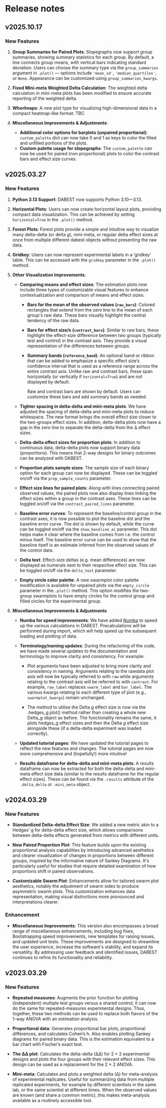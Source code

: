 # Release notes

<!-- do not remove -->

## v2025.10.17

### New Features

1. **Group Summaries for Paired Plots**: Slopegraphs now support group summaries, showing summary statistics for each group. By default, a line connects group means, with vertical bars indicating standard deviation. Users can choose the summary type via the `group_summaries` argument in `.plot()` — options include `'mean_sd'`, `'median_quartiles'`, or `None`. Appearance can be customized using `group_summaries_kwargs`.

2. **Fixed Mini-meta Weighted Delta Calculation**: The weighted delta calculation in mini-meta plots has been modified to ensure accurate reporting of the weighted delta.

3. **Whorlmaps**: A new plot type for visualizing high-dimensional data in a compact heatmap-like format. TBC

4. **Miscellaneous Improvements & Adjustments**:
    - **Additional color options for barplots (unpaired proportional)**: `custom_palette` dict can now take 0 and 1 as keys to color the filled and unfilled portions of the plots.
    - **Custom palette usage for slopegraphs**: The `custom_palette` can now be used for paired (non proportional) plots to color the contrast bars and effect size curves.



## v2025.03.27

### New Features

1. **Python 3.13 Support**: DABEST now supports Python 3.10—3.13.

2. **Horizontal Plots**: Users can now create horizontal layout plots, providing compact data visualization. This can be achieved by setting `horizontal=True` in the `.plot()` method.

3. **Forest Plots**: Forest plots provide a simple and intuitive way to visualize many delta-delta (or delta *g*), mini-meta, or regular delta effect sizes at once from multiple different dabest objects without presenting the raw data.

4. **Gridkey**: Users can now represent experimental labels in a ‘gridkey’ table. This can be accessed with the `gridkey` parameter in the `.plot()` method.

5. **Other Visualization Improvements**:
   - **Comparing means and effect sizes**: The estimation plots now include three types of customizable visual features to enhance contextualization and comparison of means and effect sizes:
     - **Bars for the mean of the observed values (`raw_bars`)**: Colored rectangles that extend from the zero line to the mean of each group's raw data. These bars visually highlight the central tendency of the raw data.
     - **Bars for effect size/s (`contrast_bars`)**: Similar to raw bars, these highlight the effect-size difference between two groups (typically test and control) in the contrast axis. They provide a visual representation of the differences between groups.
     - **Summary bands (`reference_band`)**: An optional band or ribbon that can be added to emphasize a specific effect size’s confidence interval that is used as a reference range across the entire contrast axis. Unlike raw and contrast bars, these span horizontally (or vertically if `horizontal=True`) and are not displayed by default.

          Raw and contrast bars are shown by default. Users can customize these bars and add summary bands as needed.

   - **Tighter spacing in delta-delta and mini-meta plots**: We have adjusted the spacing of delta-delta and mini-meta plots to reduce whitespace. The new format brings the overall effect size closer to the two-groups effect sizes. In addition, delta-delta plots now have a gap in the zero line to separate the delta-delta from the ∆ effect sizes.

   - **Delta-delta effect sizes for proportion plots**: In addition to continuous data, delta-delta plots now support binary data (proportions). This means that 2-way designs for binary outcomes can be analyzed with DABEST.

   - **Proportion plots sample sizes**: The sample size of each binary option for each group can now be displayed. These can be toggled on/off via the `prop_sample_counts` parameter.

   - **Effect size lines for paired plots**: Along with lines connecting paired observed values, the paired plots now also display lines linking the effect sizes within a group in the contrast axes. These lines can be toggled on/off via the `contrast_paired_lines` parameter.

   - **Baseline error curves**: To represent the baseline/control group in the contrast axes, it is now possible to plot the baseline dot and the baseline error curve. The dot is shown by default, while the curve can be toggled on/off via the `show_baseline_ec` parameter. This dot helps make it clear where the baseline comes from i.e. the control minus itself. The baseline error curve can be used to show that the baseline itself is an estimate inferred from the observed values of the control data. 

   - **Delta text**: Effect-size deltas (e.g. mean differences) are now displayed as numerals next to their respective effect size. This can be toggled on/off via the `delta_text` parameter.

   - **Empty circle color palette**: A new swarmplot color palette modification is available for unpaired plots via the `empty_circle` parameter in the `.plot()` method. This option modifies the two-group swarmplots to have empty circles for the control group and filled circles for the experimental group.

6. **Miscellaneous Improvements & Adjustments**
    - **Numba for speed improvements**: We have added [Numba](https://numba.pydata.org/) to speed up the various calculations in DABEST. Precalculations will be performed during import, which will help speed up the subsequent loading and plotting of data.
  
    - **Terminology/naming updates**: During the refactoring of the code, we have made several updates to the documentation and terminology to improve clarity and consistency. For example:
      - Plot arguments have been adjusted to bring more clarity and consistency in naming. Arguments relating to the rawdata plot axis will now be typically referred to with `raw` while arguments relating to the contrast axis will be referred to with `contrast`. For example, `raw_label` replaces `swarm_label` and `bar_label`. The various kwargs relating to each different type of plot (e.g., `swarmplot_kwargs`) remain unchanged.
  
      - The method to utilise the Delta *g* effect size is now via the .hedges_g.plot() method rather than creating a whole new Delta_g object as before. The functionality remains the same, it plots hedges_g effect sizes and then the Delta *g* effect size alongside these (if a delta-delta experiment was loaded correctly).

    - **Updated tutorial pages**: We have updated the tutorial pages to reflect the new features and changes. The tutorial pages are now more comprehensive and (hopefully!) more intuitive!

    - **Results dataframe for delta-delta and mini-meta plots**: A results dataframe can now be extracted for both the delta-delta and mini-meta effect size data (similar to the results dataframe for the regular effect sizes). These can be found via the `.results` attribute of the `.delta_delta` or `.mini_meta` object.



## v2024.03.29

### New Features

- **Standardized Delta-delta Effect Size**: We added a new metric akin to a Hedges’ g for delta-delta effect size, which allows comparisons between delta-delta effects generated from metrics with different units. 

- **New Paired Proportion Plot**: This feature builds upon the existing proportional analysis capabilities by introducing advanced aesthetics and clearer visualization of changes in proportions between different groups, inspired by the informative nature of Sankey Diagrams. It's particularly useful for studies that require detailed examination of how proportions shift in paired observations.

- **Customizable Swarm Plot**: Enhancements allow for tailored swarm plot aesthetics, notably the adjustment of swarm sides to produce asymmetric swarm plots. This customization enhances data representation, making visual distinctions more pronounced and interpretations clearer.

### Enhancement

- **Miscellaneous Improvements**: This version also encompasses a broad range of miscellaneous enhancements, including bug fixes, Bootstrapping speed improvements, new templates for raising issues, and updated unit tests. These improvements are designed to streamline the user experience, increase the software's stability, and expand its versatility. By addressing user feedback and identified issues, DABEST continues to refine its functionality and reliability.



## v2023.03.29

### New Features

- **Repeated measures**: Augments the prior function for plotting (independent) multiple test groups versus a shared control; it can now do the same for repeated-measures experimental designs. Thus, together, these two methods can be used to replace both flavors of the 1-way ANOVA with an estimation analysis.

- **Proportional data**: Generates proportional bar plots, proportional differences, and calculates Cohen’s h. Also enables plotting Sankey diagrams for paired binary data. This is the estimation equivalent to a bar chart with Fischer’s exact test.

- **The ∆∆ plot**: Calculates the delta-delta (∆∆) for 2 × 2 experimental designs and plots the four groups with their relevant effect sizes. This design can be used as a replacement for the 2 × 2 ANOVA.

- **Mini-meta**: Calculates and plots a weighted delta (∆) for meta-analysis of experimental replicates. Useful for summarizing data from multiple replicated experiments, for example by different scientists in the same lab, or the same scientist at different times. When the observed values are known (and share a common metric), this makes meta-analysis available as a routinely accessible tool.